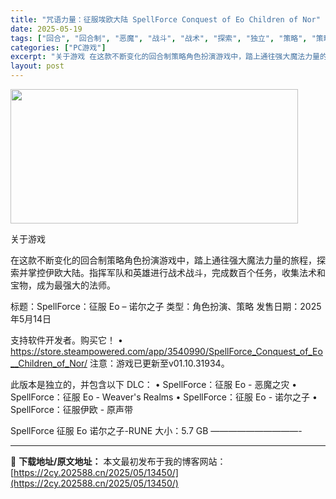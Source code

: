 ```yaml
---
title: "咒语力量：征服埃欧大陆 SpellForce Conquest of Eo Children of Nor"
date: 2025-05-19
tags: ["回合", "回合制", "恶魔", "战斗", "战术", "探索", "独立", "策略", "策略角色扮演", "角色"]
categories: ["PC游戏"]
excerpt: "关于游戏 在这款不断变化的回合制策略角色扮演游戏中，踏上通往强大魔法力量的旅程，探索并掌控伊欧大陆。指挥军队和英雄进行战术战斗，完成数百个任务，收集法术和宝物，成为最强大的法师。 标题：SpellForce：征服 Eo – 诺尔之子 类型：角色扮演、策略 发售日期：2025年5月14日 支持软件开发&hellip;"
layout: post
---
```


<img src="https://2cy.202588.cn/wp-content/uploads/2025/05/2025051913594919.webp" alt="" width="460" height="215" class="aligncenter size-full wp-image-13441" />

关于游戏

在这款不断变化的回合制策略角色扮演游戏中，踏上通往强大魔法力量的旅程，探索并掌控伊欧大陆。指挥军队和英雄进行战术战斗，完成数百个任务，收集法术和宝物，成为最强大的法师。

标题：SpellForce：征服 Eo – 诺尔之子
类型：角色扮演、策略
发售日期：2025年5月14日

支持软件开发者。购买它！
• https://store.steampowered.com/app/3540990/SpellForce_Conquest_of_Eo__Children_of_Nor/
注意：游戏已更新至v01.10.31934。

此版本是独立的，并包含以下 DLC：
• SpellForce：征服 Eo - 恶魔之灾
• SpellForce：征服 Eo - Weaver's Realms
• SpellForce：征服 Eo - 诺尔之子
• SpellForce：征服伊欧 - 原声带

SpellForce 征服 Eo 诺尔之子-RUNE
大小：5.7 GB
——————————- 

---
📖 **下载地址/原文地址：** 本文最初发布于我的博客网站：[https://2cy.202588.cn/2025/05/13450/](https://2cy.202588.cn/2025/05/13450/)

